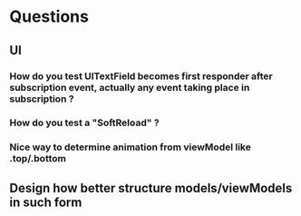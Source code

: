 #  Questions

## UI
### How do you test UITextField becomes first responder after subscription event, actually any event taking place in subscription ?
### How do you test a "SoftReload" ?
### Nice way to determine animation from viewModel like .top/.bottom 

## Design how better structure models/viewModels in such form


